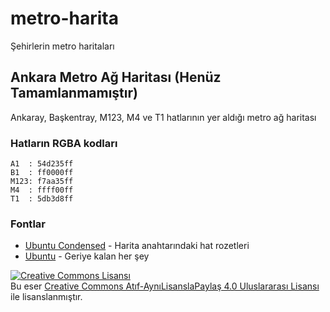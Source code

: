# metro-harita
Şehirlerin metro haritaları

## Ankara Metro Ağ Haritası (Henüz Tamamlanmamıştır)

Ankaray, Başkentray, M123, M4 ve T1 hatlarının yer aldığı metro ağ haritası

### Hatların RGBA kodları
```
A1  : 54d235ff
B1  : ff0000ff
M123: f7aa35ff
M4  : ffff00ff
T1  : 5db3d8ff
```
### Fontlar
* [Ubuntu Condensed](https://design.ubuntu.com/font/) - Harita anahtarındaki hat rozetleri
* [Ubuntu](https://design.ubuntu.com/font/) - Geriye kalan her şey

<a rel="license" href="http://creativecommons.org/licenses/by-sa/4.0/"><img alt="Creative Commons Lisansı" style="border-width:0" src="https://i.creativecommons.org/l/by-sa/4.0/80x15.png" /></a><br />Bu eser <a rel="license" href="http://creativecommons.org/licenses/by-sa/4.0/"> Creative Commons Atıf-AynıLisanslaPaylaş 4.0 Uluslararası Lisansı</a> ile lisanslanmıştır.
